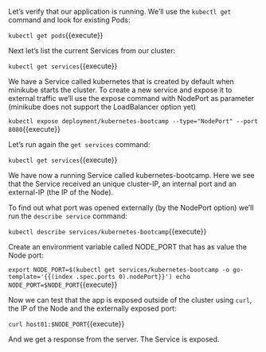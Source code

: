Let’s verify that our application is running. We’ll use the `kubectl get` command and look for existing Pods:

`kubectl get pods`{{execute}}

Next let’s list the current Services from our cluster: 

`kubectl get services`{{execute}}

We have a Service called kubernetes that is created by default when minikube starts the cluster.
To create a new service and expose it to external traffic we’ll use the expose command with NodePort as parameter (minikube does not support the LoadBalancer option yet) 

`kubectl expose deployment/kubernetes-bootcamp --type="NodePort" --port 8080`{{execute}}

Let’s run again the `get services` command:

`kubectl get services`{{execute}}

We have now a running Service called kubernetes-bootcamp. Here we see that the Service received an unique cluster-IP, an internal port and an external-IP (the IP of the Node). 

To find out what port was opened externally (by the NodePort option) we’ll run the `describe service` command:

`kubectl describe services/kubernetes-bootcamp`{{execute}}

Create an environment variable called NODE_PORT that has as value the Node port:

`export NODE_PORT=$(kubectl get services/kubernetes-bootcamp -o go-template='{{(index .spec.ports 0).nodePort}}')
echo NODE_PORT=$NODE_PORT`{{execute}}

Now we can test that the app is exposed outside of the cluster using `curl`, the IP of the Node and the externally exposed port:

`curl host01:$NODE_PORT`{{execute}}

And we get a response from the server. The Service is exposed.

